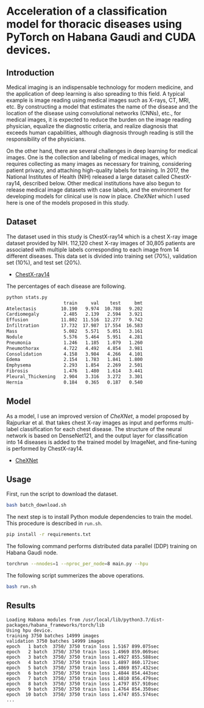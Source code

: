 # Acceleration of a classification model for thoracic diseases using PyTorch on Habana Gaudi and CUDA devices.

## Introduction

Medical imaging is an indispensable technology for modern medicine, and the application of deep learning is also spreading to this field. 
A typical example is image reading using medical images such as X-rays, CT, MRI, etc.
By constructing a model that estimates the name of the disease and the location of the disease using convolutional networks (CNNs), etc., for medical images,
it is expected to reduce the burden on the image reading physician, equalize the diagnostic criteria,
and realize diagnosis that exceeds human capabilities, although diagnosis through reading is still the responsibility of the physicians.

On the other hand, there are several challenges in deep learning for medical images. 
One is the collection and labeling of medical images, which requires collecting as many images as necessary for training, 
considering patient privacy, and attaching high-quality labels for training. 
In 2017, the National Institutes of Health (NIH) released a large dataset called ChestX-ray14, described below. 
Other medical institutions have also begun to release medical image datasets with case labels, and the environment for developing models for clinical use is now in place. 
*CheXNet* which I used here is one of the models proposed in this study.

## Dataset

The dataset used in this study is ChestX-ray14 which is a chest X-ray image dataset provided by NIH. 
112,120 chest X-ray images of 30,805 patients are associated with multiple labels corresponding to each image from 14 different diseases. 
This data set is divided into training set (70%), validation set (10%), and test set (20%).

- [ChestX-ray14](https://nihcc.app.box.com/v/ChestXray-NIHCC) 

The percentages of each disease are following.

```bash
python stats.py
                     train     val    test     bmt
Atelectasis         10.190   9.974  10.788   9.202
Cardiomegaly         2.485   2.139   2.594   3.921
Effusion            11.802  11.516  12.277   9.742
Infiltration        17.732  17.987  17.554  16.583
Mass                 5.082   5.571   5.051   3.161
Nodule               5.576   5.464   5.951   4.281
Pneumonia            1.246   1.185   1.079   1.260
Pneumothorax         4.722   4.492   4.854   3.981
Consolidation        4.158   3.984   4.266   4.101
Edema                2.154   1.783   1.841   1.800
Emphysema            2.293   1.854   2.269   2.501
Fibrosis             1.476   1.480   1.614   3.441
Pleural_Thickening   2.904   3.316   3.272   3.301
Hernia               0.184   0.365   0.187   0.540
```

## Model

As a model, I use an improved version of *CheXNet*, a model proposed by Rajpurkar et al. that takes chest X-ray images as input and performs multi-label classification for each chest disease. 
The structure of the neural network is based on DenseNet121, and the output layer for classification into 14 diseases is added to the trained model by ImageNet, and fine-tuning is performed by ChestX-ray14.

- [CheXNet](https://arxiv.org/abs/1711.05225)

## Usage

First, run the script to download the dataset.

```bash
bash batch_download.sh
```

The next step is to install Python module dependencies to train the model. This procedure is described in `run.sh`.

```bash
pip install -r requirements.txt
```

The following command performs distributed data parallel (DDP) training on Habana Gaudi node.

```bash
torchrun --nnodes=1 --nproc_per_node=8 main.py --hpu
```

The following script summerizes the above operations.

```bash
bash run.sh
```

## Results

```
Loading Habana modules from /usr/local/lib/python3.7/dist-packages/habana_frameworks/torch/lib
Using hpu device.
training 3750 batches 14999 images
validation 3750 batches 14999 images
epoch   1 batch  3750/ 3750 train loss 1.5167 899.075sec
epoch   2 batch  3750/ 3750 train loss 1.4969 859.069sec
epoch   3 batch  3750/ 3750 train loss 1.4927 855.588sec
epoch   4 batch  3750/ 3750 train loss 1.4897 860.172sec
epoch   5 batch  3750/ 3750 train loss 1.4869 857.432sec
epoch   6 batch  3750/ 3750 train loss 1.4844 854.443sec
epoch   7 batch  3750/ 3750 train loss 1.4810 856.479sec
epoch   8 batch  3750/ 3750 train loss 1.4797 857.910sec
epoch   9 batch  3750/ 3750 train loss 1.4764 854.350sec
epoch  10 batch  3750/ 3750 train loss 1.4747 855.574sec
...
```
